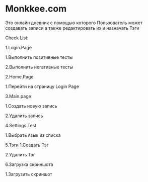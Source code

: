 # Monkkee.com

Это онлайн дневник с помощью которого Пользователь может создавать записи а также редактировать их и назначать Тэги




Check List:

1.Login.Page 

1.Выполнить позитивные тесты 

2.Выполнить негативные тесты

2.Home.Page

1.Перейти на страницу Login Page

3.Main.page

1.Создать новую запись

2.Удалить запись

4.Settings Test 

1.Выбрать язык из списка

5.Тэги
1.Создать Тэг

2.Удалить Тэг

6.Загрузка скриншота

1.Загрузить скриншот